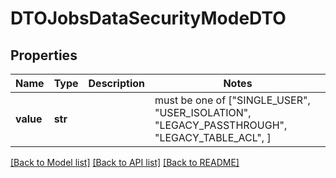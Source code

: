 # DTOJobsDataSecurityModeDTO


## Properties
Name | Type | Description | Notes
------------ | ------------- | ------------- | -------------
**value** | **str** |  |  must be one of ["SINGLE_USER", "USER_ISOLATION", "LEGACY_PASSTHROUGH", "LEGACY_TABLE_ACL", ]

[[Back to Model list]](../README.md#documentation-for-models) [[Back to API list]](../README.md#documentation-for-api-endpoints) [[Back to README]](../README.md)


